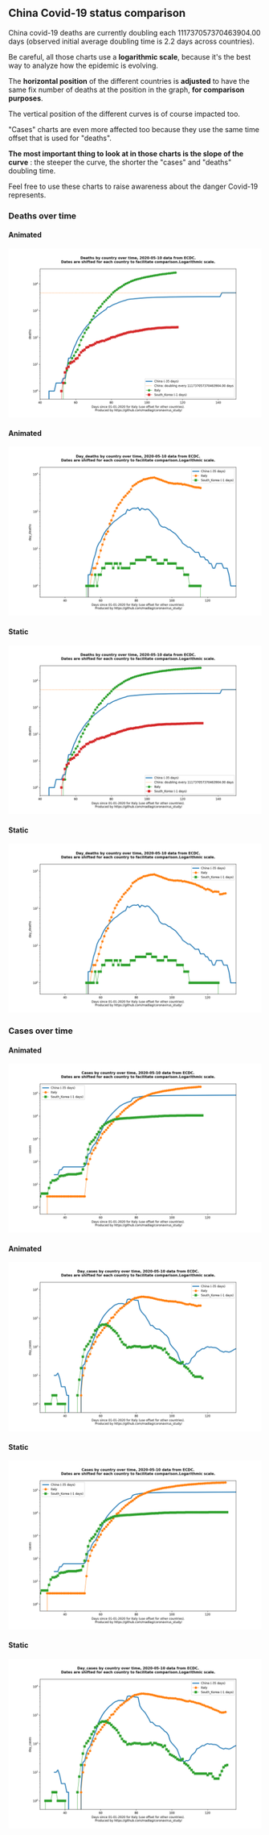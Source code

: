 ## China Covid-19 status comparison 

China covid-19 deaths are currently doubling each 111737057370463904.00 days (observed initial average doubling time is 2.2 days across countries).



Be careful, all those charts use a **logarithmic scale**, because it's the best way to analyze how the epidemic is evolving.
 
The **horizontal position** of the different countries is **adjusted** to have the same fix number of deaths at the position in the graph, **for comparison purposes**.

The vertical position of the different curves is of course impacted too.

"Cases" charts are even more affected too because they use the same time offset that is used for "deaths".

**The most important thing to look at in those charts is the slope of the curve** : the steeper the curve, the shorter the "cases" and "deaths" doubling time.

Feel free to use these charts to raise awareness about the danger Covid-19 represents. 


 
### Deaths over time
 
#### Animated
![China covid-19 deaths animated chart](https://raw.githubusercontent.com/madlag/coronavirus_study/master/notebooks/graphs/2020-05-10/countries/China/2020-05-10_China_deaths.gif "China covid-19 deaths animated chart")   
 
#### Animated
![China covid-19 daily deaths animated chart](https://raw.githubusercontent.com/madlag/coronavirus_study/master/notebooks/graphs/2020-05-10/countries/China/2020-05-10_China_day_deaths.gif "China covid-19 day_deaths animated chart")   
 
#### Static
![China covid-19 deaths static chart](https://raw.githubusercontent.com/madlag/coronavirus_study/master/notebooks/graphs/2020-05-10/countries/China/2020-05-10_China_deaths.png "China covid-19 deaths static chart")   
 
#### Static
![China covid-19 daily deaths static chart](https://raw.githubusercontent.com/madlag/coronavirus_study/master/notebooks/graphs/2020-05-10/countries/China/2020-05-10_China_day_deaths.png "China covid-19 day_deaths static chart")   

 
### Cases over time
 
#### Animated
![China covid-19 cases animated chart](https://raw.githubusercontent.com/madlag/coronavirus_study/master/notebooks/graphs/2020-05-10/countries/China/2020-05-10_China_cases.gif "China covid-19 cases animated chart")   
 
#### Animated
![China covid-19 daily cases animated chart](https://raw.githubusercontent.com/madlag/coronavirus_study/master/notebooks/graphs/2020-05-10/countries/China/2020-05-10_China_day_cases.gif "China covid-19 day_cases animated chart")   
 
#### Static
![China covid-19 cases static chart](https://raw.githubusercontent.com/madlag/coronavirus_study/master/notebooks/graphs/2020-05-10/countries/China/2020-05-10_China_cases.png "China covid-19 cases static chart")   
 
#### Static
![China covid-19 daily cases static chart](https://raw.githubusercontent.com/madlag/coronavirus_study/master/notebooks/graphs/2020-05-10/countries/China/2020-05-10_China_day_cases.png "China covid-19 day_cases static chart")   

